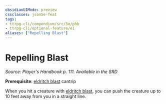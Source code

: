 ```yaml
---
obsidianUIMode: preview
cssclasses: json5e-feat
tags:
- ttrpg-cli/compendium/src/5e/phb
- ttrpg-cli/optional-feature/ei
aliases: ["Repelling Blast"]
---
```

# Repelling Blast
*Source: Player's Handbook p. 111. Available in the <span title='Systems Reference Document (5.1)'>SRD</span>*  

**Prerequisite**: [eldritch blast](3-Mechanics/CLI/spells/eldritch-blast.md) cantrip

When you hit a creature with [eldritch blast](3-Mechanics/CLI/spells/eldritch-blast.md), you can push the creature up to 10 feet away from you in a straight line.